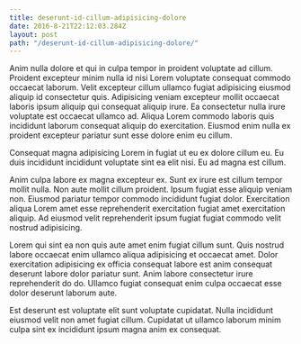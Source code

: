 ```yaml
---
title: deserunt-id-cillum-adipisicing-dolore
date: 2016-8-21T22:12:03.284Z
layout: post
path: "/deserunt-id-cillum-adipisicing-dolore/"
---
```


Anim nulla dolore et qui in culpa tempor in proident voluptate ad cillum. Proident excepteur minim nulla id nisi Lorem voluptate consequat commodo occaecat laborum. Velit excepteur cillum ullamco fugiat adipisicing eiusmod aliquip id consectetur quis. Adipisicing veniam excepteur mollit occaecat laboris ipsum aliquip qui consequat aliquip irure. Ea consectetur nulla irure voluptate est occaecat ullamco ad. Aliqua Lorem commodo laboris quis incididunt laborum consequat aliquip do exercitation. Eiusmod enim nulla ex proident excepteur pariatur sunt esse dolore enim eu cillum.

Consequat magna adipisicing Lorem in fugiat ut eu ex dolore cillum eu. Eu duis incididunt incididunt voluptate sint ea elit nisi. Eu ad magna est cillum.

Anim culpa labore ex magna excepteur ex. Sunt ex irure est cillum tempor mollit nulla. Non aute mollit cillum proident. Ipsum fugiat esse aliquip veniam non. Eiusmod pariatur tempor commodo incididunt fugiat dolor. Exercitation aliqua Lorem amet esse reprehenderit exercitation fugiat amet exercitation aliquip. Ad eiusmod velit reprehenderit ipsum fugiat fugiat commodo velit nostrud adipisicing.

Lorem qui sint ea non quis aute amet enim fugiat cillum sunt. Quis nostrud labore occaecat enim ullamco aliqua adipisicing et occaecat amet. Dolor exercitation adipisicing ex officia consequat labore est anim consequat deserunt labore dolor pariatur sunt. Anim labore consectetur irure reprehenderit do do. Ullamco fugiat consequat enim culpa occaecat esse dolor deserunt laborum aute.

Est deserunt est voluptate elit sunt voluptate cupidatat. Nulla incididunt eiusmod velit non amet fugiat cillum. Cupidatat ut ullamco laborum minim culpa sint ex incididunt ipsum magna anim ex consequat.
